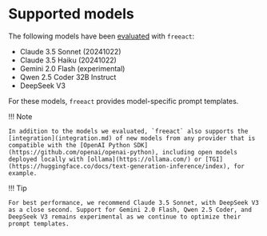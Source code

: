 # Supported models

The following models have been [evaluated](evaluation.md) with `freeact`:

- Claude 3.5 Sonnet (20241022)
- Claude 3.5 Haiku (20241022)
- Gemini 2.0 Flash (experimental)
- Qwen 2.5 Coder 32B Instruct
- DeepSeek V3

For these models, `freeact` provides model-specific prompt templates. 

!!! Note

    In addition to the models we evaluated, `freeact` also supports the [integration](integration.md) of new models from any provider that is compatible with the [OpenAI Python SDK](https://github.com/openai/openai-python), including open models deployed locally with [ollama](https://ollama.com/) or [TGI](https://huggingface.co/docs/text-generation-inference/index), for example.

!!! Tip

    For best performance, we recommend Claude 3.5 Sonnet, with DeepSeek V3 as a close second. Support for Gemini 2.0 Flash, Qwen 2.5 Coder, and DeepSeek V3 remains experimental as we continue to optimize their prompt templates.
